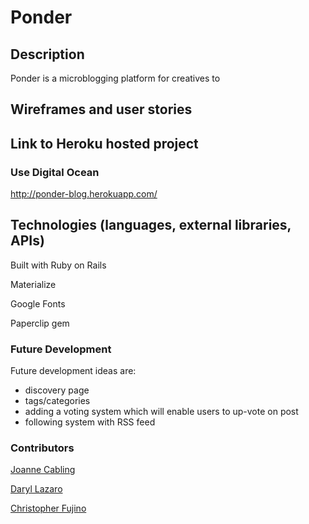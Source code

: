 # Ponder 
## Description
Ponder is a microblogging platform for creatives to 

## Wireframes and user stories

## Link to Heroku hosted project
### Use Digital Ocean
http://ponder-blog.herokuapp.com/


## Technologies (languages, external libraries, APIs)
Built with Ruby on Rails

Materialize

Google Fonts

Paperclip gem

### Future Development
Future development ideas are: 
- discovery page
- tags/categories
- adding a voting system which will enable users to up-vote on post
- following system with RSS feed

### Contributors 
[Joanne Cabling](https://github.com/jojobeth1)

[Daryl Lazaro](https://github.com/dalazaro)

[Christopher Fujino](https://github.com/christopherfujino)
